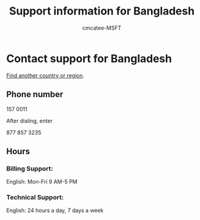 ﻿---                                
title: Support information for Bangladesh
author: cmcatee-MSFT
ms.author: cmcatee
manager: mnirkhe
audience: Admin
ms.topic: reference
ms.service: o365-administration
localization_priority: Normal
description: Learn how to contact support for your country or region.
ROBOTS: NOINDEX, NOFOLLOW
---

# Contact support for Bangladesh

[Find another country or region](../contact-support-for-business-products.md).

## Phone number
157 0011

After dialing, enter

877 857 3235

## Hours
### Billing Support:

English: Mon-Fri 9 AM-5 PM

### Technical Support:

English: 24 hours a day, 7 days a week